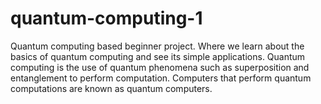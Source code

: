 # quantum-computing-1
Quantum computing based beginner project. Where we learn about the basics of quantum computing and see its simple applications.
Quantum computing is the use of quantum phenomena such as superposition and entanglement to perform computation.
Computers that perform quantum computations are known as quantum computers.
